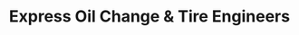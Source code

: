---
title: "Express Oil Change & Tire Engineers"
url: /gadsden/express-oil-change-und-tire-engineers/
shop: Reifen
---